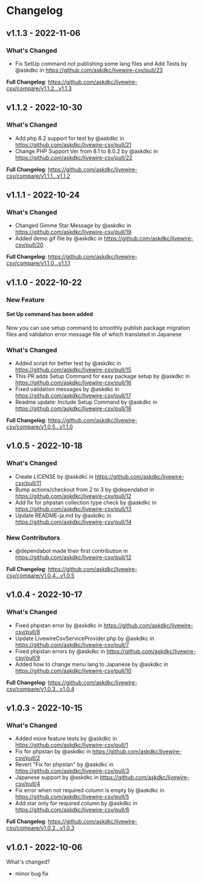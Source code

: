 # Changelog

## v1.1.3 - 2022-11-06

### What's Changed

- Fix SetUp command not publishing some lang files and Add Tests by @askdkc in https://github.com/askdkc/livewire-csv/pull/23

**Full Changelog**: https://github.com/askdkc/livewire-csv/compare/v1.1.2...v1.1.3

## v1.1.2 - 2022-10-30

### What's Changed

- Add php 8.2 support for test by @askdkc in https://github.com/askdkc/livewire-csv/pull/21
- Change PHP Support Ver from 8.1 to 8.0.2 by @askdkc in https://github.com/askdkc/livewire-csv/pull/22

**Full Changelog**: https://github.com/askdkc/livewire-csv/compare/v1.1.1...v1.1.2

## v1.1.1 - 2022-10-24

### What's Changed

- Changed Gimme Star Message by @askdkc in https://github.com/askdkc/livewire-csv/pull/19
- Added demo gif file by @askdkc in https://github.com/askdkc/livewire-csv/pull/20

**Full Changelog**: https://github.com/askdkc/livewire-csv/compare/v1.1.0...v1.1.1

## v1.1.0 - 2022-10-22

### New Feature

#### Set Up command has been added

Now you can use setup command to smoothly publish package migration files and validation error message file of which translated in Japanese

### What's Changed

- Added script for better test by @askdkc in https://github.com/askdkc/livewire-csv/pull/15
- This PR adds Setup Command for easy package setup by @askdkc in https://github.com/askdkc/livewire-csv/pull/16
- Fixed validation messages by @askdkc in https://github.com/askdkc/livewire-csv/pull/17
- Readme update: Include Setup Command by @askdkc in https://github.com/askdkc/livewire-csv/pull/18

**Full Changelog**: https://github.com/askdkc/livewire-csv/compare/v1.0.5...v1.1.0

## v1.0.5 - 2022-10-18

### What's Changed

- Create LICENSE by @askdkc in https://github.com/askdkc/livewire-csv/pull/11
- Bump actions/checkout from 2 to 3 by @dependabot in https://github.com/askdkc/livewire-csv/pull/12
- Add fix for phpstan collection type check by @askdkc in https://github.com/askdkc/livewire-csv/pull/13
- Update README-ja.md by @askdkc in https://github.com/askdkc/livewire-csv/pull/14

### New Contributors

- @dependabot made their first contribution in https://github.com/askdkc/livewire-csv/pull/12

**Full Changelog**: https://github.com/askdkc/livewire-csv/compare/v1.0.4...v1.0.5

## v1.0.4 - 2022-10-17

### What's Changed

- Fixed phpstan error by @askdkc in https://github.com/askdkc/livewire-csv/pull/8
- Update LivewireCsvServiceProvider.php by @askdkc in https://github.com/askdkc/livewire-csv/pull/7
- Fixed phpstan errors by @askdkc in https://github.com/askdkc/livewire-csv/pull/9
- Added how to change menu lang to Japanese by @askdkc in https://github.com/askdkc/livewire-csv/pull/10

**Full Changelog**: https://github.com/askdkc/livewire-csv/compare/v1.0.3...v1.0.4

## v1.0.3 - 2022-10-15

### What's Changed

- Added more feature tests by @askdkc in https://github.com/askdkc/livewire-csv/pull/1
- Fix for phpstan by @askdkc in https://github.com/askdkc/livewire-csv/pull/2
- Revert "Fix for phpstan" by @askdkc in https://github.com/askdkc/livewire-csv/pull/3
- Japanese support by @askdkc in https://github.com/askdkc/livewire-csv/pull/4
- Fix error when not required column is empty by @askdkc in https://github.com/askdkc/livewire-csv/pull/5
- Add star only for required column by @askdkc in https://github.com/askdkc/livewire-csv/pull/6

**Full Changelog**: https://github.com/askdkc/livewire-csv/compare/v1.0.2...v1.0.3

## v1.0.1 - 2022-10-06

What's changed?

- minor bug fix
